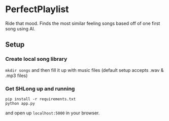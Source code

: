 # PerfectPlaylist

Ride that mood. Finds the most similar feeling songs based off of one first song using AI.

## Setup

### Create local song library
```mkdir songs```
and then fill it up with music files (default setup accepts .wav & .mp3 files)

### Get SHLong up and running
```
pip install -r requirements.txt
python app.py
```
and open up ```localhost:5000``` in your browser.
